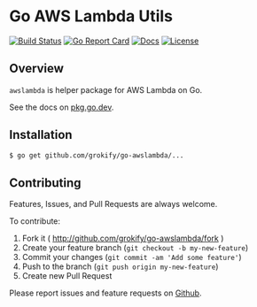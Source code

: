 # Go AWS Lambda Utils

[![Build Status][build-status-svg]][build-status-url]
[![Go Report Card][goreport-svg]][goreport-url]
[![Docs][docs-godoc-svg]][docs-godoc-url]
[![License][license-svg]][license-url]

## Overview

`awslambda` is helper package for AWS Lambda on Go.

See the docs on [pkg.go.dev](https://pkg.go.dev/github.com/grokify/go-awslambda).

## Installation

```bash
$ go get github.com/grokify/go-awslambda/...
```

## Contributing

Features, Issues, and Pull Requests are always welcome.

To contribute:

1. Fork it ( http://github.com/grokify/go-awslambda/fork )
2. Create your feature branch (`git checkout -b my-new-feature`)
3. Commit your changes (`git commit -am 'Add some feature'`)
4. Push to the branch (`git push origin my-new-feature`)
5. Create new Pull Request

Please report issues and feature requests on [Github](https://github.com/grokify/go-awslambda).

 [used-by-svg]: https://sourcegraph.com/github.com/grokify/go-awslambda/-/badge.svg
 [used-by-url]: https://sourcegraph.com/github.com/grokify/go-awslambda?badge
 [build-status-svg]: https://github.com/grokify/go-awslambda/workflows/test/badge.svg?branch=master
 [build-status-url]: https://github.com/grokify/go-awslambda/actions/workflows/test.yaml
 [goreport-svg]: https://goreportcard.com/badge/github.com/grokify/go-awslambda
 [goreport-url]: https://goreportcard.com/report/github.com/grokify/go-awslambda
 [docs-godoc-svg]: https://pkg.go.dev/badge/github.com/grokify/go-awslambda
 [docs-godoc-url]: https://pkg.go.dev/github.com/grokify/go-awslambda
 [license-svg]: https://img.shields.io/badge/license-MIT-blue.svg
 [license-url]: https://github.com/grokify/go-awslambda/blob/master/LICENSE
